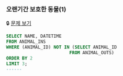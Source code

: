### 오랜기간 보호한 동물(1)

🔒 [문제 보기](https://school.programmers.co.kr/learn/courses/30/lessons/59044)

```SQL
SELECT NAME, DATETIME
FROM ANIMAL_INS
WHERE (ANIMAL_ID) NOT IN (SELECT ANIMAL_ID
                        FROM ANIMAL_OUTS)
ORDER BY 2
LIMIT 3;
------
